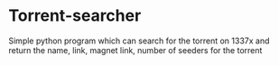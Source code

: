 # Torrent-searcher
Simple python program which can search for the torrent on 1337x and return the name, link, magnet link, number of seeders for the torrent
